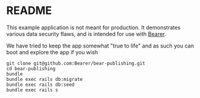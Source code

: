 # README

This example application is not meant for production. It demonstrates various data security flaws, and is intended for use with [Bearer](https://github.com/Bearer/bearer).

We have tried to keep the app somewhat "true to life" and as such you can boot and explore the app if you wish

```
git clone git@github.com:Bearer/bear-publishing.git
cd bear-publishing
bundle
bundle exec rails db:migrate
bundle exec rails db:seed
bundle exec rails s
```
